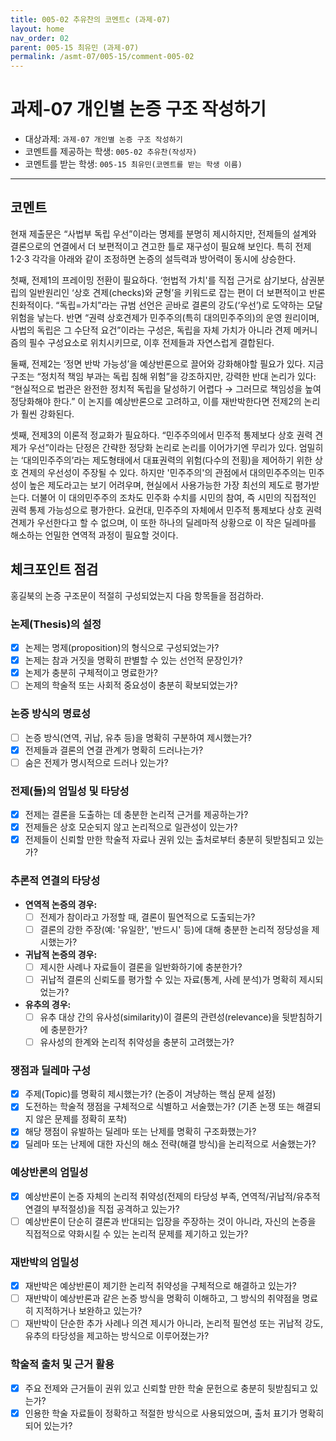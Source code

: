 ```yaml
---
title: 005-02 추유찬의 코멘트c (과제-07) 
layout: home
nav_order: 02
parent: 005-15 최유민 (과제-07)
permalink: /asmt-07/005-15/comment-005-02
---
```


# 과제-07 개인별 논증 구조 작성하기

- 대상과제: `과제-07 개인별 논증 구조 작성하기`
- 코멘트를 제공하는 학생: `005-02 추유찬(작성자)` 
- 코멘트를 받는 학생: `005-15 최유민(코멘트를 받는 학생 이름)` 

---

## 코멘트

현재 제출문은 “사법부 독립 우선”이라는 명제를 분명히 제시하지만, 전제들의 설계와 결론으로의 연결에서 더 보편적이고 견고한 틀로 재구성이 필요해 보인다. 특히 전제1·2·3 각각을 아래와 같이 조정하면 논증의 설득력과 방어력이 동시에 상승한다.

첫째, 전제1의 프레이밍 전환이 필요하다. ‘헌법적 가치'를 직접 근거로 삼기보다, 삼권분립의 일반원리인 ‘상호 견제(checks)와 균형’을 키워드로 잡는 편이 더 보편적이고 반론 친화적이다. “독립=가치”라는 규범 선언은 곧바로 결론의 강도(‘우선’)로 도약하는 모달 위험을 낳는다. 반면 “권력 상호견제가 민주주의(특히 대의민주주의)의 운영 원리이며, 사법의 독립은 그 수단적 요건”이라는 구성은, 독립을 자체 가치가 아니라 견제 메커니즘의 필수 구성요소로 위치시키므로, 이후 전제들과 자연스럽게 결합된다. 

둘째, 전제2는 ‘정면 반박 가능성’을 예상반론으로 끌어와 강화해야할 필요가 있다. 지금 구조는 “정치적 책임 부과는 독립 침해 위험”을 강조하지만, 강력한 반대 논리가 있다: “현실적으로 법관은 완전한 정치적 독립을 달성하기 어렵다 → 그러므로 책임성을 높여 정당화해야 한다.” 이 논지를 예상반론으로 고려하고, 이를 재반박한다면 전제2의 논리가 훨씬 강화된다.

셋째, 전제3의 이론적 정교화가 필요하다. “민주주의에서 민주적 통제보다 상호 권력 견제가 우선”이라는 단정은 간략한 정당화 논리로 논리를 이어가기엔 무리가 있다. 엄밀히는 ‘대의민주주의’라는 제도형태에서 대표권력의 위험(다수의 전횡)을 제어하기 위한 상호 견제의 우선성이 주장될 수 있다. 하지만 '민주주의'의 관점에서 대의민주주의는 민주성이 높은 제도라고는 보기 어려우며, 현실에서 사용가능한 가장 최선의 제도로 평가받는다. 더불어 이 대의민주주의 조차도 민주화 수치를 시민의 참여, 즉 시민의 직접적인 권력 통제 가능성으로 평가한다. 요컨대, 민주주의 자체에서 민주적 통제보다 상호 권력 견제가 우선한다고 할 수 없으며, 이 또한 하나의 딜레마적 상황으로 이 작은 딜레마를 해소하는 언밀한 연역적 과정이 필요할 것이다.


## 체크포인트 점검

홍길북의 논증 구조문이 적절히 구성되었는지 다음 항목들을 점검하라.

### **논제(Thesis)의 설정**
- [x] 논제는 명제(proposition)의 형식으로 구성되었는가?
- [x] 논제는 참과 거짓을 명확히 판별할 수 있는 선언적 문장인가?
- [x] 논제가 충분히 구체적이고 명료한가?
- [ ] 논제의 학술적 또는 사회적 중요성이 충분히 확보되었는가?

### **논증 방식의 명료성**
- [ ] 논증 방식(연역, 귀납, 유추 등)을 명확히 구분하여 제시했는가?
- [x] 전제들과 결론의 연결 관계가 명확히 드러나는가?
- [ ] 숨은 전제가 명시적으로 드러나 있는가?

### **전제(들)의 엄밀성 및 타당성**
- [x] 전제는 결론을 도출하는 데 충분한 논리적 근거를 제공하는가?
- [x] 전제들은 상호 모순되지 않고 논리적으로 일관성이 있는가?
- [x] 전제들이 신뢰할 만한 학술적 자료나 권위 있는 출처로부터 충분히 뒷받침되고 있는가?

### **추론적 연결의 타당성**
- **연역적 논증의 경우:**
  - [ ] 전제가 참이라고 가정할 때, 결론이 필연적으로 도출되는가?
  - [ ] 결론의 강한 주장(예: '유일한', '반드시' 등)에 대해 충분한 논리적 정당성을 제시했는가?

- **귀납적 논증의 경우:**
  - [ ] 제시한 사례나 자료들이 결론을 일반화하기에 충분한가?
  - [ ] 귀납적 결론의 신뢰도를 평가할 수 있는 자료(통계, 사례 분석)가 명확히 제시되었는가?

- **유추의 경우:**
  - [ ] 유추 대상 간의 유사성(similarity)이 결론의 관련성(relevance)을 뒷받침하기에 충분한가?
  - [ ] 유사성의 한계와 논리적 취약성을 충분히 고려했는가?

### **쟁점과 딜레마 구성**
- [x] 주제(Topic)를 명확히 제시했는가? (논증이 겨냥하는 핵심 문제 설정)
- [x] 도전하는 학술적 쟁점을 구체적으로 식별하고 서술했는가? (기존 논쟁 또는 해결되지 않은 문제를 정확히 포착)
- [x] 해당 쟁점이 유발하는 딜레마 또는 난제를 명확히 구조화했는가?
- [x] 딜레마 또는 난제에 대한 자신의 해소 전략(해결 방식)을 논리적으로 서술했는가?

### **예상반론의 엄밀성**
- [x] 예상반론이 논증 자체의 논리적 취약성(전제의 타당성 부족, 연역적/귀납적/유추적 연결의 부적절성)을 직접 공격하고 있는가?
- [ ] 예상반론이 단순히 결론과 반대되는 입장을 주장하는 것이 아니라, 자신의 논증을 직접적으로 약화시킬 수 있는 논리적 문제를 제기하고 있는가?

### **재반박의 엄밀성**
- [x] 재반박은 예상반론이 제기한 논리적 취약성을 구체적으로 해결하고 있는가?
- [ ] 재반박이 예상반론과 같은 논증 방식을 명확히 이해하고, 그 방식의 취약점을 명료히 지적하거나 보완하고 있는가?
- [ ] 재반박이 단순한 추가 사례나 의견 제시가 아니라, 논리적 필연성 또는 귀납적 강도, 유추의 타당성을 제고하는 방식으로 이루어졌는가?

### **학술적 출처 및 근거 활용**
- [x] 주요 전제와 근거들이 권위 있고 신뢰할 만한 학술 문헌으로 충분히 뒷받침되고 있는가?
- [x] 인용한 학술 자료들이 정확하고 적절한 방식으로 사용되었으며, 출처 표기가 명확히 되어 있는가?
